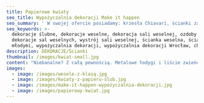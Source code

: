 ```yaml
---
title: Papierowe kwiaty
seo_title: Wypożyczalnia dekoracji Make it happen
seo_summary: ' W swojej ofercie posiadamy: krzesła Chiavari, ścianki za młodą parę, podtalerze i wiele innych weselnych dekoracji. '
seo_keywords: >-
  dekoracje ślubne, dekoracje weselne, dekoracja sali weselnej, ozdoby ślubne,
  dekoracje sal weselnych, wystrój sali weselnej, ścianka weselna, ścianka za
  młodymi, wypożyczalnia dekoracji, wypożyczalnia dekoracji Wrocław, chiavari
description: DEKORACJE/Ścianki
thumbnail: /images/kwiat-small.jpg
content: "Niebanalne? Z całą pewnością. Metalowe łodygi i liście zwieńczone papierowymi kwiatami. Idealna dekoracja każdej plenerowej imprezy. Zaskoczy wszystkich gości.\n\n•\t materiał: łodygi wykonane z metalowego, skręconego pręta, kwiaty wykonane z papieru\n\n•\t kolor łodyg i liści: zielony\n\n•\t kolor kwiatów: ecru, środki kwiatów w kolorze starego złota\n\n•\t aranżacja składa się z 5 kwiatów\n\n•\twysokość łodyg (bez kwiatów): 180cm, 160cm, 140cm, 120cm, 100cm\n\n•\tcena wypożyczenia: 800 zł\n\n•\ttransport na terenie Wrocławia - gratis, poza terenem Wrocławia wyceniany jest indywidualnie\n\n•\tistnieje możliwość odbioru osobistego  \n\n•\tsprawdź dostępność w kalendarzu i dokonaj wstępnej rezerwacji\n\n•\twięcej  informacji znajdziesz w zakładce [JAK DZIAŁAMY](/form)"
images:
  - image: /images/wesele-z-klasą.jpg
  - image: /images/kwiaty-z-papieru-ślub.jpg
  - image: /images/make-it-happen-wypożyczalnia-dekoracji.jpg
  - image: /images/papierowy-kwiat.jpg
---
```


